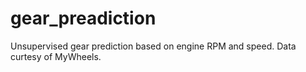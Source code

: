 # gear_preadiction
Unsupervised gear prediction based on engine RPM and speed. Data curtesy of MyWheels.
